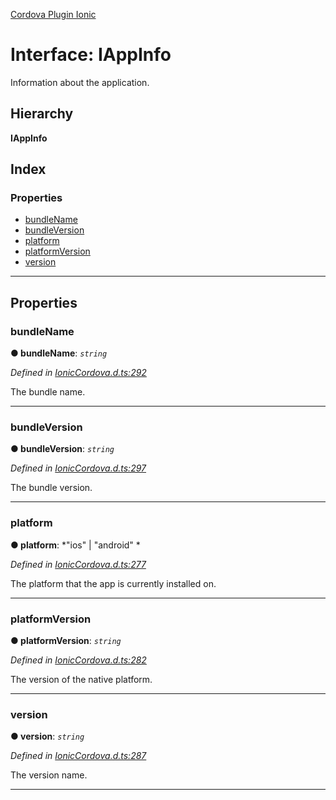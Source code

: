 [Cordova Plugin Ionic](../../README.md)

# Interface: IAppInfo

Information about the application.

## Hierarchy

**IAppInfo**

## Index

### Properties

* [bundleName](_ioniccordova_d_.iappinfo.md#bundlename)
* [bundleVersion](_ioniccordova_d_.iappinfo.md#bundleversion)
* [platform](_ioniccordova_d_.iappinfo.md#platform)
* [platformVersion](_ioniccordova_d_.iappinfo.md#platformversion)
* [version](_ioniccordova_d_.iappinfo.md#version)

---

## Properties

<a id="bundlename"></a>

###  bundleName

**● bundleName**: *`string`*

*Defined in [IonicCordova.d.ts:292](https://github.com/ionic-team/cordova-plugin-ionic/blob/e9ad281/types/IonicCordova.d.ts#L292)*

The bundle name.

___
<a id="bundleversion"></a>

###  bundleVersion

**● bundleVersion**: *`string`*

*Defined in [IonicCordova.d.ts:297](https://github.com/ionic-team/cordova-plugin-ionic/blob/e9ad281/types/IonicCordova.d.ts#L297)*

The bundle version.

___
<a id="platform"></a>

###  platform

**● platform**: *"ios" |
"android"
*

*Defined in [IonicCordova.d.ts:277](https://github.com/ionic-team/cordova-plugin-ionic/blob/e9ad281/types/IonicCordova.d.ts#L277)*

The platform that the app is currently installed on.

___
<a id="platformversion"></a>

###  platformVersion

**● platformVersion**: *`string`*

*Defined in [IonicCordova.d.ts:282](https://github.com/ionic-team/cordova-plugin-ionic/blob/e9ad281/types/IonicCordova.d.ts#L282)*

The version of the native platform.

___
<a id="version"></a>

###  version

**● version**: *`string`*

*Defined in [IonicCordova.d.ts:287](https://github.com/ionic-team/cordova-plugin-ionic/blob/e9ad281/types/IonicCordova.d.ts#L287)*

The version name.

___

